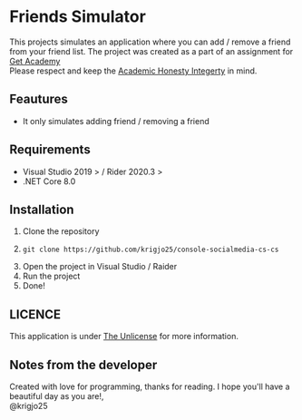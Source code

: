 # Friends Simulator
This projects simulates an application where you can add / remove a friend from your friend list.
The project was created as a part of an assignment for [Get Academy](https://getacademy.no)<br>
Please respect and keep the [Academic Honesty Integerty](https://ctl.columbia.edu/resources-and-technology/resources/academic-integrity/) in mind.<br>


## Feautures
- It only simulates adding friend / removing a friend

## Requirements
- Visual Studio 2019 > / Rider 2020.3 >
- .NET Core 8.0

## Installation
1. Clone the repository
2. ```shell script
   git clone https://github.com/krigjo25/console-socialmedia-cs-cs
   ```
3. Open the project in Visual Studio / Raider
4. Run the project
5. Done!

## LICENCE
This application is under [The Unlicense](./LICENCE) for more information.

## Notes from the developer
Created with love for programming, thanks for reading.
I hope you'll have a beautiful day as you are!,<br>
@krigjo25
